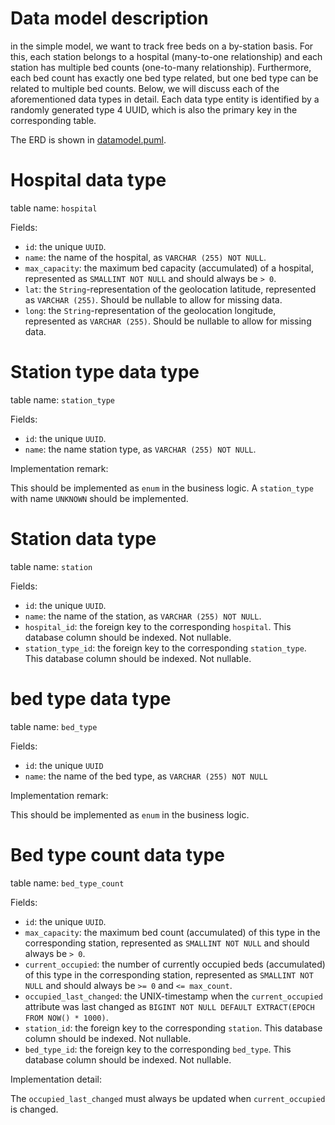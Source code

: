 # Data model description
in the simple model, we want to track free beds on a by-station basis. For this, each station belongs to a hospital 
(many-to-one relationship) and each station has multiple bed counts (one-to-many relationship). Furthermore, each bed 
count has exactly one bed type related, but one bed type can be related to multiple bed counts. Below, we will discuss
each of the aforementioned data types in detail. Each data type entity is identified by a randomly generated type 4 
UUID, which is also the primary key in the corresponding table.

The ERD is shown in [datamodel.puml][datamodel].

# Hospital data type
table name: `hospital`

Fields:

- `id`: the unique `UUID`.
- `name`: the name of the hospital, as `VARCHAR (255) NOT NULL`.
- `max_capacity`: the maximum bed capacity (accumulated) of a hospital, represented as `SMALLINT NOT NULL` and should 
    always be `> 0`.
- `lat`: the `String`-representation of the geolocation latitude, represented as `VARCHAR (255)`. Should be nullable to 
    allow for missing data.
- `long`: the `String`-representation of the geolocation longitude, represented as `VARCHAR (255)`. Should be nullable
        to allow for missing data.

# Station type data type
table name: `station_type`

Fields:

- `id`: the unique `UUID`.
- `name`: the name station type, as `VARCHAR (255) NOT NULL`.

Implementation remark:

This should be implemented as `enum` in the business logic. A `station_type` with name `UNKNOWN` should be implemented.

# Station data type
table name: `station`

Fields:

- `id`: the unique `UUID`.
- `name`: the name of the station, as `VARCHAR (255) NOT NULL`.
- `hospital_id`: the foreign key to the corresponding `hospital`. This database column should be indexed. Not nullable.
- `station_type_id`: the foreign key to the corresponding `station_type`. This database column should be indexed. Not 
    nullable.

# bed type data type
table name: `bed_type`

Fields:

- `id`: the unique `UUID`
- `name`: the name of the bed type, as `VARCHAR (255) NOT NULL`

Implementation remark:

This should be implemented as `enum` in the business logic.

# Bed type count data type
table name: `bed_type_count`

Fields:

- `id`: the unique `UUID`.
- `max_capacity`: the maximum bed count (accumulated) of this type in the corresponding station, represented as 
    `SMALLINT NOT NULL` and should always be `> 0`.
- `current_occupied`: the number of currently occupied beds (accumulated) of this type in the corresponding station, 
    represented as `SMALLINT NOT NULL` and should always be `>= 0` and `<= max_count`.
- `occupied_last_changed`: the UNIX-timestamp when the `current_occupied` attribute was last changed as 
    `BIGINT NOT NULL DEFAULT EXTRACT(EPOCH FROM NOW() * 1000)`.
- `station_id`: the foreign key to the corresponding `station`. This database column should be indexed. Not nullable.
- `bed_type_id`: the foreign key to the corresponding `bed_type`. This database column should be indexed. Not nullable.

Implementation detail:

The `occupied_last_changed` must always be updated when `current_occupied` is changed.

[datamodel]: datamodel.puml